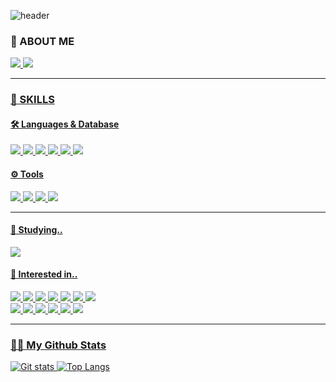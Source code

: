 ![header](https://capsule-render.vercel.app/api?type=Waving&color=c597fc&height=200&section=header&text=🍋Hi%20there&fontSize=75&fontColor=FFFFFF)

### 🍋 ABOUT ME
<p>
  <a href="https://github.com/SIHYEONee"><img src="https://img.shields.io/badge/Github-181717?style=flat-square&logo=github&logoColor=white">
  <a href="mailto:ls477656@gmail.com"><img src="https://img.shields.io/badge/Gmail-EA4335?style=flat-square&logo=gmail&logoColor=white">
</p>

----

### 💪 SKILLS 
    

#### 🛠 Languages & Database
<p>
  <img src="https://img.shields.io/badge/JAVA-007396?style=flat-square&logo=openjdk&logoColor=white">
  <img src="https://img.shields.io/badge/ORACLE-F80000?style=flat-square&logo=oracle&logoColor=white">
  <img src="https://img.shields.io/badge/MySQL-4479A1?style=flat-square&logo=mysql&logoColor=white">
  <img src="https://img.shields.io/badge/JavaScript-F7DF1E?style=flat-square&logo=javascript&logoColor=white">
  <img src="https://img.shields.io/badge/HTML5-E34F26?style=flat-square&logo=html5&logoColor=white">
  <img src="https://img.shields.io/badge/CSS-1572B6?style=flat-square&logo=css3&logoColor=white">
</p>

#### ⚙ Tools
<p>
  <img src="https://img.shields.io/badge/Git-F05032?style=flat-square&logo=git&logoColor=white">
  <img src="https://img.shields.io/badge/Eclipse-2C2255?style=flat-square&logo=eclipseide&logoColor=white">
  <img src="https://img.shields.io/badge/IntelliJ-000000?style=flat-square&logo=intellijidea&logoColor=white">
  <img src="https://img.shields.io/badge/VSCode-007ACC?style=flat-square&logo=visualstudiocode&logoColor=white">
  </p>
  
  -----
  
  #### 📓 Studying..
  <p>
  <img src="https://img.shields.io/badge/Spring-6DB33F?style=flat-square&logo=spring&logoColor=white">

  </p>
  
  #### 🎈 Interested in..
  <p>
  <img src="https://img.shields.io/badge/Spring Boot-6DB33F?style=flat-square&logo=springboot&logoColor=white">
  <img src="https://img.shields.io/badge/AWS-232F3E?style=flat-square&logo=amazonaws&logoColor=white">
  <img src="https://img.shields.io/badge/Docker-2496ED?style=flat-square&logo=docker&logoColor=white">
  <img src="https://img.shields.io/badge/Gradle-02303A?style=flat-square&logo=gradle&logoColor=white">
  <img src="https://img.shields.io/badge/Node.js-339933?style=flat-square&logo=node.js&logoColor=white">
  <img src="https://img.shields.io/badge/Python-3776AB?style=flat-square&logo=python&logoColor=white">
  <img src="https://img.shields.io/badge/django-092E20?style=flat-square&logo=django&logoColor=white">
  <br>
  <img src="https://img.shields.io/badge/Kotlin-7F52FF?style=flat-square&logo=kotlin&logoColor=white">
  <img src="https://img.shields.io/badge/Flutter-02569B?style=flat-square&logo=flutter&logoColor=white">
  <img src="https://img.shields.io/badge/React-61DAFB?style=flat-square&logo=react&logoColor=white">
  <img src="https://img.shields.io/badge/TypeScript-3178C6?style=flat-square&logo=typescript&logoColor=white">
  <img src="https://img.shields.io/badge/Vue.js-4FC08D?style=flat-square&logo=vue.js&logoColor=white">
  <img src="https://img.shields.io/badge/Bootstrap-7952B3?style=flat-square&logo=bootstrap&logoColor=white">

  
  </p>
    
-----
    
 ### 👩‍💻 My Github Stats

![Git stats](https://github-readme-stats-git-masterrstaa-rickstaa.vercel.app/api?username=SIHYEONee&hide_title=true&show_owner=true&show_icons=true&theme=tokyonight)
![Top Langs](https://github-readme-stats-git-masterrstaa-rickstaa.vercel.app/api/top-langs/?username=SIHYEONee&layout=compact&show_icons=true&theme=tokyonight)
    
    
    
    
    
    
    
<!--


색상코드
FF7C62

<img src="https://img.shields.io/badge/쓰고자하는_텍스트-컬러코드?style=flat-square&logo=simpleicons에서_아이콘이름&logoColor=white"/></a>&nbsp 



  <img src="https://img.shields.io/badge/Vue.js-4FC08D?style=flat-square&logo=vue.js&logoColor=white">

뱃지 스타일
style=for-the-badge
style=flat-square

백준티어
[![Solved.ac Profile](http://mazassumnida.wtf/api/generate_badge?boj=SIHYEONee)](https://solved.ac/SIHYEONee)<br/>
[![Solved.ac Profile](http://mazassumnida.wtf/api/generate_badge?boj=백준아이디)](https://solved.ac/백준아이디)


<h3>👩‍💻 My Github Stats</h3>
    
<div>
![Git stats](https://github-readme-stats-git-masterrstaa-rickstaa.vercel.app/api?username=SIHYEONee&&show_icons=true&theme=다크)
![Anurag's GitHub stats](https://github-readme-stats.vercel.app/api?SIHYEONee=anuraghazra&show_icons=true&bg_color=00000000)
</div>
![Anurag's GitHub stats](https://github-readme-stats.vercel.app/api?username=SIHYEONee&show_icons=true&theme=shades-of-purple)


**SIHYEONee/SIHYEONee** is a ✨ _special_ ✨ repository because its `README.md` (this file) appears on your GitHub profile.

Here are some ideas to get you started:

- 🔭 I’m currently working on ...
- 🌱 I’m currently learning ...
- 👯 I’m looking to collaborate on ...
- 🤔 I’m looking for help with ...
- 💬 Ask me about ...
- 📫 How to reach me: ...
- 😄 Pronouns: ...
- ⚡ Fun fact: ...
-->
